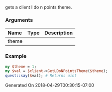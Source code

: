 gets a client l do n points theme.
### Arguments
**Name**|**Type**|**Description**
:---|:---|:---
theme||

### Example

```perl
my $theme = 1;
my $val = $client->GetLDoNPointsTheme($theme);
quest::say($val); # Returns uint
```


Generated On 2018-04-29T00:30:15-07:00